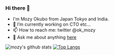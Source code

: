 ### Hi there 👋

- I'm Mozy Okubo from Japan Tokyo and India.  
- 🔭 I’m currently working on CTO etc...
- 📫 How to reach me: twitter @ok_mozy
- 💬 Ask me about anything [here](https://github.com/MozyOk/MozyOk/issues)

![mozy's github stats](https://github-readme-stats.vercel.app/api?username=mozyok&show_icons=true)
[![Top Langs](https://github-readme-stats.vercel.app/api/top-langs/?username=mozyok&layout=compact&hide=css)](https://github.com/anuraghazra/github-readme-stats)

